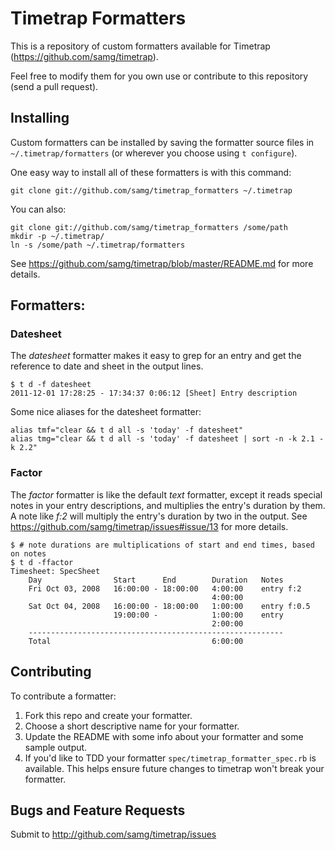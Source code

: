 Timetrap Formatters
===================

This is a repository of custom formatters available for Timetrap
(https://github.com/samg/timetrap).

Feel free to modify them for you own use or contribute to this repository (send
a pull request).

## Installing

Custom formatters can be installed by saving the formatter source files in
`~/.timetrap/formatters` (or wherever you choose using `t configure`).

One easy way to install all of these formatters is with this command:

    git clone git://github.com/samg/timetrap_formatters ~/.timetrap

You can also:

    git clone git://github.com/samg/timetrap_formatters /some/path
    mkdir -p ~/.timetrap/
    ln -s /some/path ~/.timetrap/formatters

See https://github.com/samg/timetrap/blob/master/README.md for more details.

## Formatters:

### Datesheet

The *datesheet* formatter makes it easy to grep for an entry and get the
reference to date and sheet in the output lines.

    $ t d -f datesheet
    2011-12-01 17:28:25 - 17:34:37 0:06:12 [Sheet] Entry description

Some nice aliases for the datesheet formatter:

    alias tmf="clear && t d all -s 'today' -f datesheet"
    alias tmg="clear && t d all -s 'today' -f datesheet | sort -n -k 2.1 -k 2.2"

### Factor

The *factor* formatter is like the default *text* formatter, except it reads special
notes in your entry descriptions, and multiplies the entry's duration by them.
A note like *f:2* will multiply the entry's duration by two in the output.
See https://github.com/samg/timetrap/issues#issue/13 for more details.

    $ # note durations are multiplications of start and end times, based on notes
    $ t d -ffactor
    Timesheet: SpecSheet
        Day                Start      End        Duration   Notes
        Fri Oct 03, 2008   16:00:00 - 18:00:00   4:00:00    entry f:2
                                                 4:00:00
        Sat Oct 04, 2008   16:00:00 - 18:00:00   1:00:00    entry f:0.5
                           19:00:00 -            1:00:00    entry
                                                 2:00:00
        ---------------------------------------------------------
        Total                                    6:00:00

## Contributing

To contribute a formatter:

1. Fork this repo and create your formatter.
2. Choose a short descriptive name for your formatter.
3. Update the README with some info about your formatter and some sample output.
4. If you'd like to TDD your formatter `spec/timetrap_formatter_spec.rb` is available.
   This helps ensure future changes to timetrap won't break your formatter.

Bugs and Feature Requests
--------
Submit to http://github.com/samg/timetrap/issues
